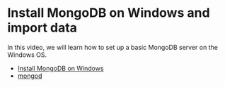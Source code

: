 # Install MongoDB on Windows and import data

In this video, we will learn how to set up a basic MongoDB server on the Windows OS.

- [Install MongoDB on Windows](https://docs.mongodb.com/manual/tutorial/install-mongodb-on-windows/)
- [mongod](https://docs.mongodb.com/manual/reference/program/mongod/index.html)
